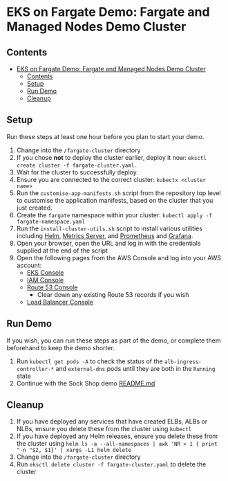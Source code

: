 # EKS on Fargate Demo: Fargate and Managed Nodes Demo Cluster

## Contents

* [EKS on Fargate Demo: Fargate and Managed Nodes Demo Cluster](#eks-on-fargate-demo-fargate-and-managed-nodes-demo-cluster)
  * [Contents](#contents)
  * [Setup](#setup)
  * [Run Demo](#run-demo)
  * [Cleanup](#cleanup)

## Setup

Run these steps at least one hour before you plan to start your demo.

1. Change into the `/fargate-cluster` directory
2. If you chose **not** to deploy the cluster earlier, deploy it now: `eksctl create cluster -f fargate-cluster.yaml`.
3. Wait for the cluster to successfully deploy.
4. Ensure you are connected to the correct cluster: `kubectx <cluster name>`
5. Run the `customise-app-manifests.sh` script from the repository top level to customise the application manifests, based on the cluster that you just created.
6. Create the `fargate` namespace within your cluster: `kubectl apply -f fargate-namespace.yaml`
7. Run the `install-cluster-utils.sh` script to install various utilities including [Helm](https://helm.sh/), [Metrics Server](https://github.com/kubernetes-sigs/metrics-server), and [Prometheus](https://prometheus.io/) and [Grafana](https://grafana.com/).
8. Open your browser, open the URL and log in with the credentials supplied at the end of the script
9. Open the following pages from the AWS Console and log into your AWS account:
   * [EKS Console](https://console.aws.amazon.com/eks/home)
   * [IAM Console](https://console.aws.amazon.com/iam/home)
   * [Route 53 Console](https://console.aws.amazon.com/route53/home)
     * Clear down any existing Route 53 records if you wish
   * [Load Balancer Console](https://console.aws.amazon.com/ec2/v2/home?#LoadBalancers:sort=loadBalancerName)

## Run Demo

If you wish, you can run these steps as part of the demo, or complete them beforehand to keep the demo shorter.

1. Run `kubectl get pods -A` to check the status of the `alb-ingress-controller-*` and `external-dns` pods until they are both in the `Running` state
2. Continue with the Sock Shop demo [README.md](../sock-shop/README.md#)

## Cleanup

1. If you have deployed any services that have created ELBs, ALBs or NLBs, ensure you delete these from the cluster using `kubectl`
2. If you have deployed any Helm releases, ensure you delete these from the cluster using `helm ls -a --all-namespaces | awk 'NR > 1 { print  "-n "$2, $1}' | xargs -L1 helm delete`
3. Change into the `/fargate-cluster` directory
4. Run `eksctl delete cluster -f fargate-cluster.yaml` to delete the cluster
